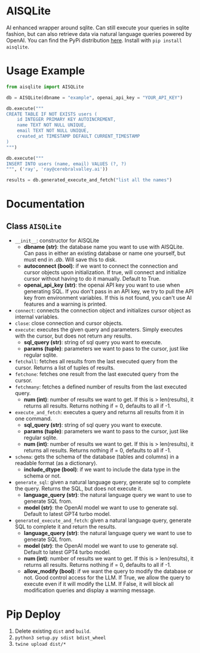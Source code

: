 # AISQLite
AI enhanced wrapper around sqlite. Can still execute your queries in sqlite fashion, but can also retrieve data via natural language queries powered by OpenAI. You can find the PyPi distribution [here](https://pypi.org/project/aisqlite/0.0.1/). Install
with `pip install aisqlite`.

# Usage Example
```python
from aisqlite import AISQLite

db = AISQLite(dbname = "example", openai_api_key = "YOUR_API_KEY")

db.execute("""
CREATE TABLE IF NOT EXISTS users (
    id INTEGER PRIMARY KEY AUTOINCREMENT,
    name TEXT NOT NULL UNIQUE,
    email TEXT NOT NULL UNIQUE,
    created_at TIMESTAMP DEFAULT CURRENT_TIMESTAMP
)
""")

db.execute("""
INSERT INTO users (name, email) VALUES (?, ?)
""", ('ray', 'ray@cerebralvalley.ai'))

results = db.generated_execute_and_fetch("list all the names")
```

# Documentation
## Class `AISQLite`
* `__init__`: constructor for AISQLite
    * **dbname (str)**: the database name you want to use with AISQLite. Can pass in either an existing database or name one yourself, but must end in *.db*. Will save
    this to disk.
    * **autoconnect (bool)**: if we want to connect the connection and cursor objects upon initialization. If true, will connect and initialize cursor without
    having to do it manually. Default to True.
    * **openai_api_key (str)**: the openai API key you want to use when generating SQL. If you don't pass in an API key, we try to pull the API key from environment variables. If this is not found, you can't use AI features and a warning is printed.
* `connect`: connects the connection object and initializes cursor object as internal variables.
* `close`: close connection and cursor objects.
* `execute`: executes the given query and parameters. Simply executes with the cursor, but does not return any results.
    * **sql_query (str)**: string of sql query you want to execute. 
    * **params (tuple)**: parameters we want to pass to the cursor, just like regular sqlite.
* `fetchall`: fetches all results from the last executed query from the cursor. Returns a list of tuples of results.
* `fetchone`: fetches one result from the last executed query from the cursor.
* `fetchmany`: fetches a defined number of results from the last executed query.
    * **num (int)**: number of results we want to get. If this is > len(results), it returns all results. Returns nothing if = 0, defaults to all if -1.
* `execute_and_fetch`: executes a query and returns all results from it in one command.
    * **sql_query (str)**: string of sql query you want to execute. 
    * **params (tuple)**: parameters we want to pass to the cursor, just like regular sqlite.
    * **num (int)**: number of results we want to get. If this is > len(results), it returns all results. Returns nothing if = 0, defaults to all if -1.
* `schema`: gets the schema of the database (tables and columns) in a readable format (as a dictionary). 
    * **include_dtype (bool)**: if we want to include the data type in the schema or not.
* `generate_sql`: given a natural language query, generate sql to complete the query. Returns the SQL, but does not execute it.
    * **language_query (str)**: the natural language query we want to use to generate SQL from.
    * **model (str)**: the OpenAI model we want to use to generate sql. Default to latest GPT4 turbo model.
* `generated_execute_and_fetch`: given a natural language query, generate SQL to complete it and return the results.
    * **language_query (str)**: the natural language query we want to use to generate SQL from.
    * **model (str)**: the OpenAI model we want to use to generate sql. Default to latest GPT4 turbo model.
    * **num (int)**: number of results we want to get. If this is > len(results), it returns all results. Returns nothing if = 0, defaults to all if -1.
    * **allow_modify (bool)**: if we want the query to modify the database or not. Good control access for the LLM. If True, we allow the query to execute even if
    it will modify the LLM. If False, it will block all modification queries and display a warning message.

# Pip Deploy
1. Delete existing `dist` and `build`.
2. `python3 setup.py sdist bdist_wheel`
3. `twine upload dist/*`
